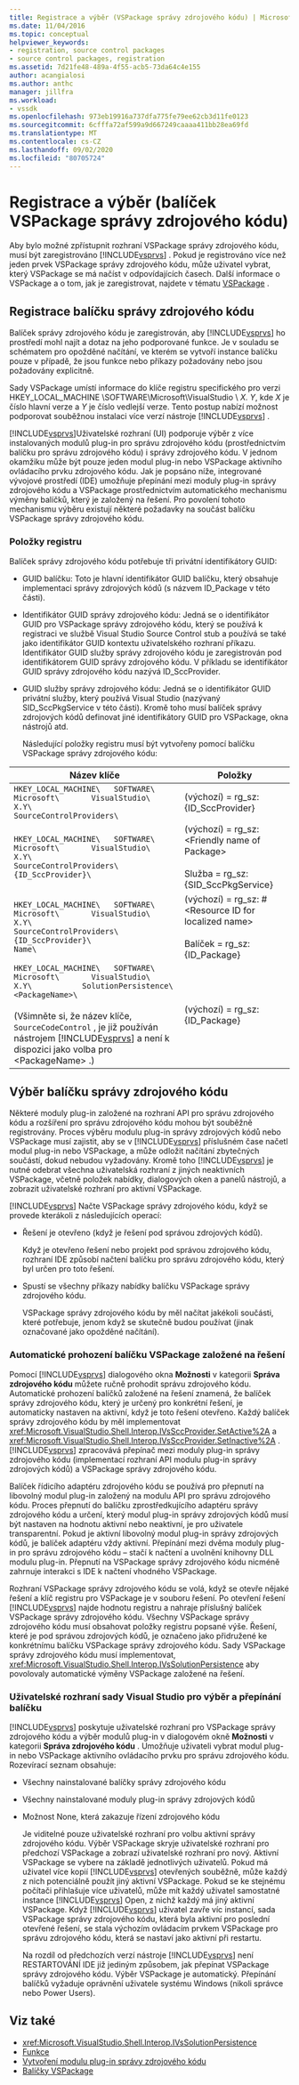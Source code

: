```yaml
---
title: Registrace a výběr (VSPackage správy zdrojového kódu) | Microsoft Docs
ms.date: 11/04/2016
ms.topic: conceptual
helpviewer_keywords:
- registration, source control packages
- source control packages, registration
ms.assetid: 7d21fe48-489a-4f55-acb5-73da64c4e155
author: acangialosi
ms.author: anthc
manager: jillfra
ms.workload:
- vssdk
ms.openlocfilehash: 973eb19916a737dfa775fe79ee62cb3d11fe0123
ms.sourcegitcommit: 6cfffa72af599a9d667249caaaa411bb28ea69fd
ms.translationtype: MT
ms.contentlocale: cs-CZ
ms.lasthandoff: 09/02/2020
ms.locfileid: "80705724"
---
```

# <a name="registration-and-selection-source-control-vspackage"></a>Registrace a výběr (balíček VSPackage správy zdrojového kódu)
Aby bylo možné zpřístupnit rozhraní VSPackage správy zdrojového kódu, musí být zaregistrováno [!INCLUDE[vsprvs](../../code-quality/includes/vsprvs_md.md)] . Pokud je registrováno více než jeden prvek VSPackage správy zdrojového kódu, může uživatel vybrat, který VSPackage se má načíst v odpovídajících časech. Další informace o VSPackage a o tom, jak je zaregistrovat, najdete v tématu [VSPackage](../../extensibility/internals/vspackages.md) .

## <a name="registering-a-source-control-package"></a>Registrace balíčku správy zdrojového kódu
 Balíček správy zdrojového kódu je zaregistrován, aby [!INCLUDE[vsprvs](../../code-quality/includes/vsprvs_md.md)] ho prostředí mohl najít a dotaz na jeho podporované funkce. Je v souladu se schématem pro opožděné načítání, ve kterém se vytvoří instance balíčku pouze v případě, že jsou funkce nebo příkazy požadovány nebo jsou požadovány explicitně.

 Sady VSPackage umístí informace do klíče registru specifického pro verzi HKEY_LOCAL_MACHINE \SOFTWARE\Microsoft\VisualStudio \\ *X. Y*, kde *X* je číslo hlavní verze a *Y* je číslo vedlejší verze. Tento postup nabízí možnost podporovat souběžnou instalaci více verzí nástroje [!INCLUDE[vsprvs](../../code-quality/includes/vsprvs_md.md)] .

 [!INCLUDE[vsprvs](../../code-quality/includes/vsprvs_md.md)]Uživatelské rozhraní (UI) podporuje výběr z více instalovaných modulů plug-in pro správu zdrojového kódu (prostřednictvím balíčku pro správu zdrojového kódu) i správy zdrojového kódu. V jednom okamžiku může být pouze jeden modul plug-in nebo VSPackage aktivního ovládacího prvku zdrojového kódu. Jak je popsáno níže, integrované vývojové prostředí (IDE) umožňuje přepínání mezi moduly plug-in správy zdrojového kódu a VSPackage prostřednictvím automatického mechanismu výměny balíčků, který je založený na řešení. Pro povolení tohoto mechanismu výběru existují některé požadavky na součást balíčku VSPackage správy zdrojového kódu.

### <a name="registry-entries"></a>Položky registru
 Balíček správy zdrojového kódu potřebuje tři privátní identifikátory GUID:

- GUID balíčku: Toto je hlavní identifikátor GUID balíčku, který obsahuje implementaci správy zdrojových kódů (s názvem ID_Package v této části).

- Identifikátor GUID správy zdrojového kódu: Jedná se o identifikátor GUID pro VSPackage správy zdrojového kódu, který se používá k registraci ve službě Visual Studio Source Control stub a používá se také jako identifikátor GUID kontextu uživatelského rozhraní příkazu. Identifikátor GUID služby správy zdrojového kódu je zaregistrován pod identifikátorem GUID správy zdrojového kódu. V příkladu se identifikátor GUID správy zdrojového kódu nazývá ID_SccProvider.

- GUID služby správy zdrojového kódu: Jedná se o identifikátor GUID privátní služby, který používá Visual Studio (nazývaný SID_SccPkgService v této části). Kromě toho musí balíček správy zdrojových kódů definovat jiné identifikátory GUID pro VSPackage, okna nástrojů atd.

  Následující položky registru musí být vytvořeny pomocí balíčku VSPackage správy zdrojového kódu:

| Název klíče | Položky |
| - | - |
| `HKEY_LOCAL_MACHINE\   SOFTWARE\     Microsoft\       VisualStudio\         X.Y\           SourceControlProviders\` | (výchozí) = rg_sz: {ID_SccProvider} |
| `HKEY_LOCAL_MACHINE\   SOFTWARE\     Microsoft\       VisualStudio\         X.Y\           SourceControlProviders\             {ID_SccProvider}\` | (výchozí) = rg_sz:\<Friendly name of Package><br /><br /> Služba = rg_sz: {SID_SccPkgService} |
| `HKEY_LOCAL_MACHINE\   SOFTWARE\     Microsoft\       VisualStudio\         X.Y\           SourceControlProviders\             {ID_SccProvider}\               Name\` | (výchozí) = rg_sz: #\<Resource ID for localized name><br /><br /> Balíček = rg_sz: {ID_Package} |
| `HKEY_LOCAL_MACHINE\   SOFTWARE\     Microsoft\       VisualStudio\         X.Y\           SolutionPersistence\             <PackageName>\`<br /><br /> (Všimněte si, že název klíče, `SourceCodeControl` , je již používán nástrojem [!INCLUDE[vsprvs](../../code-quality/includes/vsprvs_md.md)] a není k dispozici jako volba pro \<PackageName> .) | (výchozí) = rg_sz: {ID_Package} |

## <a name="selecting-a-source-control-package"></a>Výběr balíčku správy zdrojového kódu
 Některé moduly plug-in založené na rozhraní API pro správu zdrojového kódu a rozšíření pro správu zdrojového kódu mohou být souběžně registrovány. Proces výběru modulu plug-in správy zdrojových kódů nebo VSPackage musí zajistit, aby se v [!INCLUDE[vsprvs](../../code-quality/includes/vsprvs_md.md)] příslušném čase načetl modul plug-in nebo VSPackage, a může odložit načítání zbytečných součástí, dokud nebudou vyžadovány. Kromě toho [!INCLUDE[vsprvs](../../code-quality/includes/vsprvs_md.md)] je nutné odebrat všechna uživatelská rozhraní z jiných neaktivních VSPackage, včetně položek nabídky, dialogových oken a panelů nástrojů, a zobrazit uživatelské rozhraní pro aktivní VSPackage.

 [!INCLUDE[vsprvs](../../code-quality/includes/vsprvs_md.md)] Načte VSPackage správy zdrojového kódu, když se provede kterákoli z následujících operací:

- Řešení je otevřeno (když je řešení pod správou zdrojových kódů).

   Když je otevřeno řešení nebo projekt pod správou zdrojového kódu, rozhraní IDE způsobí načtení balíčku pro správu zdrojového kódu, který byl určen pro toto řešení.

- Spustí se všechny příkazy nabídky balíčku VSPackage správy zdrojového kódu.

  VSPackage správy zdrojového kódu by měl načítat jakékoli součásti, které potřebuje, jenom když se skutečně budou používat (jinak označované jako opožděné načítání).

### <a name="automatic-solution-based-vspackage-swapping"></a>Automatické prohození balíčku VSPackage založené na řešení
 Pomocí [!INCLUDE[vsprvs](../../code-quality/includes/vsprvs_md.md)] dialogového okna **Možnosti** v kategorii **Správa zdrojového kódu** můžete ručně prohodit správu zdrojového kódu. Automatické prohození balíčků založené na řešení znamená, že balíček správy zdrojového kódu, který je určený pro konkrétní řešení, je automaticky nastaven na aktivní, když je toto řešení otevřeno. Každý balíček správy zdrojového kódu by měl implementovat <xref:Microsoft.VisualStudio.Shell.Interop.IVsSccProvider.SetActive%2A> a <xref:Microsoft.VisualStudio.Shell.Interop.IVsSccProvider.SetInactive%2A> . [!INCLUDE[vsprvs](../../code-quality/includes/vsprvs_md.md)] zpracovává přepínač mezi moduly plug-in správy zdrojového kódu (implementací rozhraní API modulu plug-in správy zdrojových kódů) a VSPackage správy zdrojového kódu.

 Balíček řídicího adaptéru zdrojového kódu se používá pro přepnutí na libovolný modul plug-in založený na modulu API pro správu zdrojového kódu. Proces přepnutí do balíčku zprostředkujícího adaptéru správy zdrojového kódu a určení, který modul plug-in správy zdrojových kódů musí být nastaven na hodnotu aktivní nebo neaktivní, je pro uživatele transparentní. Pokud je aktivní libovolný modul plug-in správy zdrojových kódů, je balíček adaptéru vždy aktivní. Přepínání mezi dvěma moduly plug-in pro správu zdrojového kódu – stačí k načtení a uvolnění knihovny DLL modulu plug-in. Přepnutí na VSPackage správy zdrojového kódu nicméně zahrnuje interakci s IDE k načtení vhodného VSPackage.

 Rozhraní VSPackage správy zdrojového kódu se volá, když se otevře nějaké řešení a klíč registru pro VSPackage je v souboru řešení. Po otevření řešení [!INCLUDE[vsprvs](../../code-quality/includes/vsprvs_md.md)] najde hodnotu registru a nahraje příslušný balíček VSPackage správy zdrojového kódu. Všechny VSPackage správy zdrojového kódu musí obsahovat položky registru popsané výše. Řešení, které je pod správou zdrojových kódů, je označeno jako přidružené ke konkrétnímu balíčku VSPackage správy zdrojového kódu. Sady VSPackage správy zdrojového kódu musí implementovat, <xref:Microsoft.VisualStudio.Shell.Interop.IVsSolutionPersistence> aby povolovaly automatické výměny VSPackage založené na řešení.

### <a name="visual-studio-ui-for-package-selection-and-switching"></a>Uživatelské rozhraní sady Visual Studio pro výběr a přepínání balíčku
 [!INCLUDE[vsprvs](../../code-quality/includes/vsprvs_md.md)] poskytuje uživatelské rozhraní pro VSPackage správy zdrojového kódu a výběr modulů plug-in v dialogovém okně **Možnosti** v kategorii **Správa zdrojového kódu** . Umožňuje uživateli vybrat modul plug-in nebo VSPackage aktivního ovládacího prvku pro správu zdrojového kódu. Rozevírací seznam obsahuje:

- Všechny nainstalované balíčky správy zdrojového kódu

- Všechny nainstalované moduly plug-in správy zdrojových kódů

- Možnost None, která zakazuje řízení zdrojového kódu

  Je viditelné pouze uživatelské rozhraní pro volbu aktivní správy zdrojového kódu. Výběr VSPackage skryje uživatelské rozhraní pro předchozí VSPackage a zobrazí uživatelské rozhraní pro nový. Aktivní VSPackage se vybere na základě jednotlivých uživatelů. Pokud má uživatel více kopií [!INCLUDE[vsprvs](../../code-quality/includes/vsprvs_md.md)] otevřených souběžně, může každý z nich potenciálně použít jiný aktivní VSPackage. Pokud se ke stejnému počítači přihlašuje více uživatelů, může mít každý uživatel samostatné instance [!INCLUDE[vsprvs](../../code-quality/includes/vsprvs_md.md)] Open, z nichž každý má jiný aktivní VSPackage. Když [!INCLUDE[vsprvs](../../code-quality/includes/vsprvs_md.md)] uživatel zavře víc instancí, sada VSPackage správy zdrojového kódu, která byla aktivní pro poslední otevřené řešení, se stala výchozím ovládacím prvkem VSPackage pro správu zdrojového kódu, která se nastaví jako aktivní při restartu.

  Na rozdíl od předchozích verzí nástroje [!INCLUDE[vsprvs](../../code-quality/includes/vsprvs_md.md)] není RESTARTOVÁNÍ IDE již jediným způsobem, jak přepínat VSPackage správy zdrojového kódu. Výběr VSPackage je automatický. Přepínání balíčků vyžaduje oprávnění uživatele systému Windows (nikoli správce nebo Power Users).

## <a name="see-also"></a>Viz také
- <xref:Microsoft.VisualStudio.Shell.Interop.IVsSolutionPersistence>
- [Funkce](../../extensibility/internals/source-control-vspackage-features.md)
- [Vytvoření modulu plug-in správy zdrojového kódu](../../extensibility/internals/creating-a-source-control-plug-in.md)
- [Balíčky VSPackage](../../extensibility/internals/vspackages.md)
